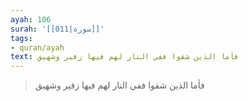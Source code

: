 ```yaml
---
ayah: 106
surah: '[[011|سورة]]'
tags:
- quran/ayah
text: فأما الذين شقوا ففي النار لهم فيها زفير وشهيق
---
```

> فأما الذين شقوا ففي النار لهم فيها زفير وشهيق
